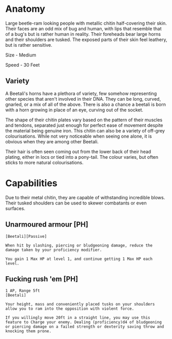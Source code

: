 # Anatomy
Large beetle-ram looking people with metallic chitin half-covering their skin. Their faces are an odd mix of bug and human, with lips that resemble that of a bug's but is rather human in reality. Their foreheads bear large horns and their shoulders are tusked. The exposed parts of their skin feel leathery, but is rather sensitive.

Size - Medium

Speed - 30 Feet

## Variety
A Beetali's horns have a plethora of variety, few somehow representing other species that aren't involved in their DNA. They can be long, curved, gnarled, or a mix of all of the above. There is also a chance a beetali is born with a horn growing in place of an eye, curving out of the socket.

The shape of their chitin plates vary based on the pattern of their muscles and tendons, separated just enough for perfect ease of movement despite the material being genuine iron. This chitin can also be a variety of off-grey colourisations. While not very noticeable when seeing one alone, it is obvious when they are among other Beetali.

Their hair is often seen coming out from the lower back of their head plating, either in locs or tied into a pony-tail. The colour varies, but often sticks to more natural colourisations.

# Capabilities
Due to their metal chitin, they are capable of withstanding incredible blows. Their tusked shoulders can be used to skewer combatants or even surfaces.
## Unarmoured armour [PH]
```
[Beetali][Passive]

When hit by slashing, piercing or bludgeoning damage, reduce the damage taken by your proficiency modifier.

You gain 1 Max HP at level 1, and continue getting 1 Max HP each level.
```

## Fucking rush 'em [PH]
```
1 AP, Range 5ft
[Beetali]

Your height, mass and conveniently placed tusks on your shoulders allow you to ram into the opposition with violent force.

If you willingly move 20ft in a straight line, you may use this feature to Charge your enemy. Dealing (proficiency)d4 of bludgeoning or piercing damage on a failed strength or dexterity saving throw and knocking them prone.
```
